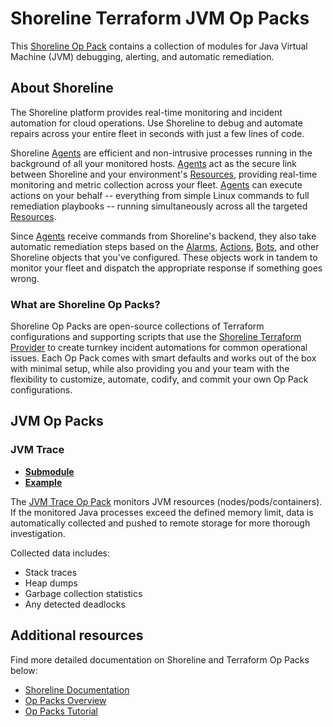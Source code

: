 # Shoreline Terraform JVM Op Packs

This [Shoreline Op Pack](#what-are-shoreline-op-packs) contains a collection of modules for Java Virtual Machine (JVM) debugging, alerting, and automatic remediation.

## About Shoreline

The Shoreline platform provides real-time monitoring and incident automation for cloud operations. Use Shoreline to debug and automate repairs across your entire fleet in seconds with just a few lines of code.

Shoreline [Agents](https://docs.shoreline.io/platform/agents) are efficient and non-intrusive processes running in the background of all your monitored hosts. [Agents](https://docs.shoreline.io/platform/agents) act as the secure link between Shoreline and your environment's [Resources](https://docs.shoreline.io/platform/resources), providing real-time monitoring and metric collection across your fleet. [Agents](https://docs.shoreline.io/platform/agents) can execute actions on your behalf -- everything from simple Linux commands to full remediation playbooks -- running simultaneously across all the targeted [Resources](https://docs.shoreline.io/platform/resources).

Since [Agents](https://docs.shoreline.io/platform/agents) receive commands from Shoreline's backend, they also take automatic remediation steps based on the [Alarms](https://docs.shoreline.io/alarms), [Actions](https://docs.shoreline.io/actions), [Bots](https://docs.shoreline.io/bots), and other Shoreline objects that you've configured. These objects work in tandem to monitor your fleet and dispatch the appropriate response if something goes wrong.

### What are Shoreline Op Packs?

Shoreline Op Packs are open-source collections of Terraform configurations and supporting scripts that use the [Shoreline Terraform Provider](https://registry.terraform.io/providers/shorelinesoftware/shoreline/latest/docs) to create turnkey incident automations for common operational issues. Each Op Pack comes with smart defaults and works out of the box with minimal setup, while also providing you and your team with the flexibility to customize, automate, codify, and commit your own Op Pack configurations.

## JVM Op Packs

### JVM Trace

- **[Submodule](https://registry.terraform.io/modules/terraform-shoreline-modules/jvm-op-pack/shoreline/latest/submodules/jvm-trace)**
- **[Example](https://registry.terraform.io/modules/terraform-shoreline-modules/jvm-op-pack/shoreline/latest/examples/jvm-trace)**

The [JVM Trace Op Pack](https://registry.terraform.io/modules/terraform-shoreline-modules/jvm-op-pack/shoreline/latest/submodules/jvm-trace) monitors JVM resources (nodes/pods/containers). If the monitored Java processes exceed the defined memory limit, data is automatically collected and pushed to remote storage for more thorough investigation.

Collected data includes:

- Stack traces
- Heap dumps
- Garbage collection statistics
- Any detected deadlocks

## Additional resources

Find more detailed documentation on Shoreline and Terraform Op Packs below:

- [Shoreline Documentation](https://docs.shoreline.io/)
- [Op Packs Overview](https://docs.shoreline.io/op/packs)
- [Op Packs Tutorial](https://docs.shoreline.io/op/packs/tutorial)

